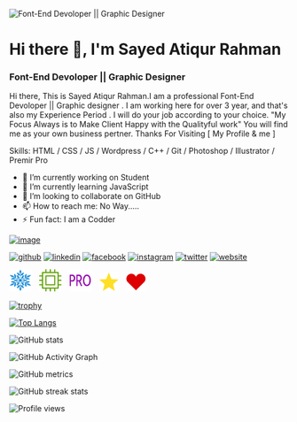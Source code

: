 ![Font-End Devoloper || Graphic Designer](https://scontent.frjh4-1.fna.fbcdn.net/v/t39.30808-6/291231207_1190229148444183_1728838327712580093_n.jpg?_nc_cat=101&ccb=1-7&_nc_sid=e3f864&_nc_eui2=AeFg9mwEb396qc0uYwhORyx5FoJzok2heGkWgnOiTaF4aSc2zimHDdni2zOmyEuJRI_qnFFrnKFg5KFjnTA4gcWg&_nc_ohc=znFgW-qw-KYAX8qr-cW&_nc_ht=scontent.frjh4-1.fna&oh=00_AT9EsNYwGKyFHZabxahHa1TmQyJdIwcEDDEH5PmRu4wdUw&oe=62C783EB)
# Hi there 👋, I'm Sayed Atiqur Rahman
### Font-End Devoloper || Graphic Designer


Hi there, This is Sayed Atiqur Rahman.I am a professional Font-End Devoloper || Graphic designer  . I am working here for over 3 year, and that's also my Experience Period . I will do your job according to your choice. "My Focus Always is to Make Client Happy with the Qualityful work" You will find me as your own business pertner. Thanks For Visiting [ My Profile & me ]

Skills:  HTML / CSS / JS  / Wordpress / C++ / Git / Photoshop / Illustrator / Premir Pro

- 🔭 I’m currently working on Student 
- 🌱 I’m currently learning JavaScript 
- 👯 I’m looking to collaborate on GitHub 
- 📫 How to reach me: No Way..... 
- ⚡ Fun fact: I am a Codder 


[![image](https://user-images.githubusercontent.com/82232344/177191651-c0ff2462-bd60-49eb-bb9b-7641981271c7.png)](https://github.com/sayedatiqurrahman/web-form/blob/main/Animation-of-atik-profile.gif?raw=true)

[<img src='https://cdn.jsdelivr.net/npm/simple-icons@3.0.1/icons/github.svg' alt='github' height='40'>](https://github.com/sayedatiqurrahman)  [<img src='https://cdn.jsdelivr.net/npm/simple-icons@3.0.1/icons/linkedin.svg' alt='linkedin' height='40'>](https://www.linkedin.com/in/https://www.linkedin.com/in/sayed-atiqur-rahman-939226210//)  [<img src='https://cdn.jsdelivr.net/npm/simple-icons@3.0.1/icons/facebook.svg' alt='facebook' height='40'>](https://www.facebook.com/https://www.facebook.com/sayedmd.atiqurrahman)  [<img src='https://cdn.jsdelivr.net/npm/simple-icons@3.0.1/icons/instagram.svg' alt='instagram' height='40'>](https://www.instagram.com/https://www.instagram.com/sayedmdatiqurrahman//)  [<img src='https://cdn.jsdelivr.net/npm/simple-icons@3.0.1/icons/twitter.svg' alt='twitter' height='40'>](https://twitter.com/https://twitter.com/SayedAtiqurRah3)  [<img src='https://cdn.jsdelivr.net/npm/simple-icons@3.0.1/icons/icloud.svg' alt='website' height='40'>](https://sayedatiqurrahman.github.io/Animation-Website-o1/)  

<a href='https://archiveprogram.github.com/'><img src='https://raw.githubusercontent.com/acervenky/animated-github-badges/master/assets/acbadge.gif' width='40' height='40'></a> <a href='https://docs.github.com/en/developers'><img src='https://raw.githubusercontent.com/acervenky/animated-github-badges/master/assets/devbadge.gif' width='40' height='40'></a> <a href='https://github.com/pricing'><img src='https://raw.githubusercontent.com/acervenky/animated-github-badges/master/assets/pro.gif' width='40' height='40'></a> <a href='https://stars.github.com/'><img src='https://raw.githubusercontent.com/acervenky/animated-github-badges/master/assets/starbadge.gif' width='35' height='35'></a> <a href='https://docs.github.com/en/github/supporting-the-open-source-community-with-github-sponsors'><img src='https://raw.githubusercontent.com/acervenky/animated-github-badges/master/assets/sponsorbadge.gif' width='35' height='35'></a> 



[![trophy](https://github-profile-trophy.vercel.app/?username=sayedatiqurrahman)](https://github.com/ryo-ma/github-profile-trophy)

[![Top Langs](https://github-readme-stats.vercel.app/api/top-langs/?username=sayedatiqurrahman)](https://github.com/anuraghazra/github-readme-stats)

![GitHub stats](https://github-readme-stats.vercel.app/api?username=sayedatiqurrahman&show_icons=true&count_private=true)  

![GitHub Activity Graph](https://activity-graph.herokuapp.com/graph?username=sayedatiqurrahman)  

![GitHub metrics](https://metrics.lecoq.io/sayedatiqurrahman)  

![GitHub streak stats](https://github-readme-streak-stats.herokuapp.com/?user=sayedatiqurrahman)  

![Profile views](https://gpvc.arturio.dev/sayedatiqurrahman)  

